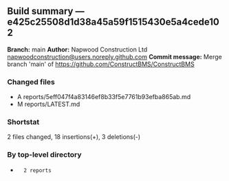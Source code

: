 ## Build summary — e425c25508d1d38a45a59f1515430e5a4cede102

**Branch:** main **Author:** Napwood Construction Ltd <napwoodconstruction@users.noreply.github.com>
**Commit message:** Merge branch 'main' of https://github.com/ConstructBMS/ConstructBMS

### Changed files

- A reports/5eff047f4a83146ef8b33f5e7761b93efba865ab.md
- M reports/LATEST.md

### Shortstat

2 files changed, 18 insertions(+), 3 deletions(-)

### By top-level directory

-       2 reports
